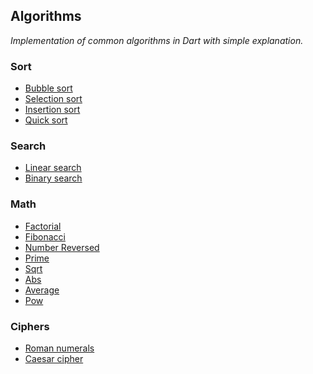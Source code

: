 Algorithms
----------
_Implementation of common algorithms in Dart with simple explanation._

### Sort
* [Bubble sort](https://github.com/heda7/algorithms/blob/master/sort/bubble_sort.dart)
* [Selection sort](https://github.com/heda7/algorithms/blob/master/sort/selection_sort.dart)
* [Insertion sort](https://github.com/heda7/algorithms/blob/master/sort/insertion_sort.dart)
* [Quick sort](https://github.com/heda7/algorithms/blob/master/sort/quick_sort.dart)

### Search
* [Linear search](https://github.com/heda7/algorithms/blob/master/search/linear_search.dart)
* [Binary search](https://github.com/heda7/algorithms/blob/master/search/binary_search.dart)

### Math
* [Factorial](https://github.com/heda7/algorithms/blob/master/math/factorial.dart)
* [Fibonacci](https://github.com/heda7/algorithms/blob/master/math/fibonacci.dart)
* [Number Reversed](https://github.com/heda7/algorithms/blob/master/math/number_reversed.dart)
* [Prime](https://github.com/heda7/algorithms/blob/master/math/prime.dart)
* [Sqrt](https://github.com/heda7/algorithms/blob/master/math/sqrt.dart)
* [Abs](https://github.com/heda7/algorithms/blob/master/math/abs.dart)
* [Average](https://github.com/heda7/algorithms/blob/master/math/average.dart)
* [Pow](https://github.com/heda7/algorithms/blob/master/math/pow.dart)


### Ciphers
* [Roman numerals](https://github.com/heda7/algorithms/blob/master/ciphers/roman_numerals.dart)
* [Caesar cipher](https://github.com/heda7/algorithms/blob/master/ciphers/caesar_cipher.dart)
